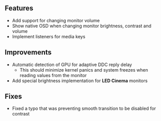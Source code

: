 ## Features
- Add support for changing monitor volume
- Show native OSD when changing monitor brightness, contrast and volume
- Implement listeners for media keys


## Improvements

- Automatic detection of GPU for adaptive DDC reply delay
    - This should minimize kernel panics and system freezes when reading values from the monitor
- Add special brightness implementation for **LED Cinema** monitors 

## Fixes
- Fixed a typo that was preventing smooth transition to be disabled for contrast